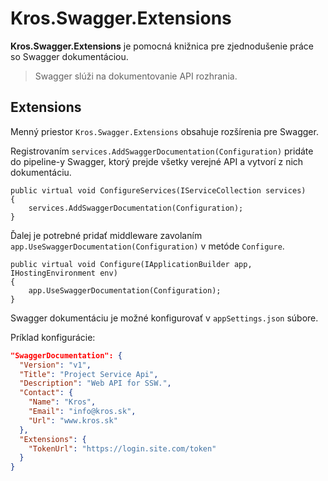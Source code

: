 # Kros.Swagger.Extensions

**Kros.Swagger.Extensions** je pomocná knižnica pre zjednodušenie práce so Swagger dokumentáciou.

> Swagger slúži na dokumentovanie API rozhrania.

## Extensions

Menný priestor `Kros.Swagger.Extensions` obsahuje rozšírenia pre Swagger.

Registrovaním `services.AddSwaggerDocumentation(Configuration)` pridáte do pipeline-y Swagger, ktorý prejde všetky verejné API a vytvorí z nich dokumentáciu.

```CSharp
public virtual void ConfigureServices(IServiceCollection services)
{
	services.AddSwaggerDocumentation(Configuration);
}
```

Ďalej je potrebné pridať middleware zavolaním `app.UseSwaggerDocumentation(Configuration)` v metóde `Configure`.

```CSharp
public virtual void Configure(IApplicationBuilder app, IHostingEnvironment env)
{
    app.UseSwaggerDocumentation(Configuration);
}
```

Swagger dokumentáciu je možné konfigurovať v `appSettings.json` súbore.

Príklad konfigurácie:

```json
"SwaggerDocumentation": {
  "Version": "v1",
  "Title": "Project Service Api",
  "Description": "Web API for SSW.",
  "Contact": {
    "Name": "Kros",
    "Email": "info@kros.sk",
    "Url": "www.kros.sk"
  },
  "Extensions": {
    "TokenUrl": "https://login.site.com/token"
  }
}
```

